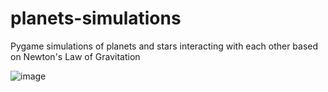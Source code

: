 # planets-simulations
Pygame simulations of planets and stars interacting with each other based on Newton's Law of Gravitation

![image](https://user-images.githubusercontent.com/62465404/227459747-67b25474-7ecc-4379-adf4-7a26f91447e4.png)

